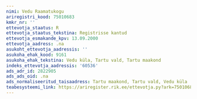 ```yaml
---
nimi: Vedu Raamatukogu
ariregistri_kood: 75010683
kmkr_nr: ''
ettevotja_staatus: R
ettevotja_staatus_tekstina: Registrisse kantud
ettevotja_esmakande_kpv: 13.09.2000
ettevotja_aadress: .na
asukoht_ettevotja_aadressis: ''
asukoha_ehak_kood: 9161
asukoha_ehak_tekstina: Vedu küla, Tartu vald, Tartu maakond
indeks_ettevotja_aadressis: '60536'
ads_adr_id: 2822905
ads_ads_oid: .na
ads_normaliseeritud_taisaadress: Tartu maakond, Tartu vald, Vedu küla
teabesysteemi_link: https://ariregister.rik.ee/ettevotja.py?ark=75010683&ref=rekvisiidid
---
```

